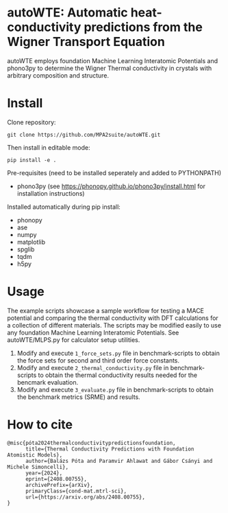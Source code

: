 # autoWTE: Automatic heat-conductivity predictions from the Wigner Transport Equation 

autoWTE employs foundation Machine Learning Interatomic Potentials and phono3py to determine the Wigner Thermal conductivity in crystals with arbitrary composition and structure.

# Install 
Clone repository:
```
git clone https://github.com/MPA2suite/autoWTE.git
```
Then install in editable mode:
```
pip install -e .
```

 Pre-requisites (need to be installed seperately and added to PYTHONPATH)
- phono3py (see https://phonopy.github.io/phono3py/install.html for installation instructions)


Installed automatically during pip install:
- phonopy
- ase
- numpy
- matplotlib
- spglib
- tqdm
- h5py




# Usage
The example scripts showcase a sample workflow for testing a MACE potential and comparing the thermal conductivity with DFT calculations for a collection of different materials. The scripts may be modified easily to use any foundation Machine Learning Interatomic Potentials. See autoWTE/MLPS.py for calculator setup utilities.

1. Modify and execute `1_force_sets.py` file in benchmark-scripts to obtain the force sets for second and third order force constants.
2. Modify and execute `2_thermal_conductivity.py` file in benchmark-scripts to obtain the thermal conductivity results needed for the bencmark evaluation.
3. Modify and execute `3_evaluate.py` file in benchmark-scripts to obtain the benchmark metrics (SRME) and results.

# How to cite

```
@misc{póta2024thermalconductivitypredictionsfoundation,
      title={Thermal Conductivity Predictions with Foundation Atomistic Models}, 
      author={Balázs Póta and Paramvir Ahlawat and Gábor Csányi and Michele Simoncelli},
      year={2024},
      eprint={2408.00755},
      archivePrefix={arXiv},
      primaryClass={cond-mat.mtrl-sci},
      url={https://arxiv.org/abs/2408.00755}, 
}
```